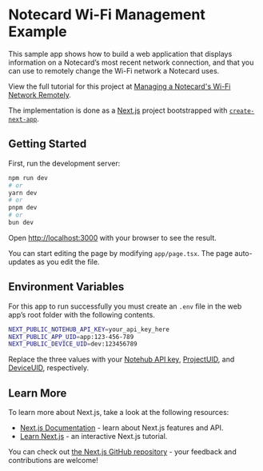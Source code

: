 # Notecard Wi-Fi Management Example

This sample app shows how to build a web application that displays information on a Notecard’s most recent network connection, and that you can use to remotely change the Wi-Fi network a Notecard uses.

View the full tutorial for this project at [Managing a Notecard's Wi-Fi Network Remotely](https://dev.blues.com/example-apps/sample-apps/managing-a-notecards-wi-fi-network-remotely).

The implementation is done as a [Next.js](https://nextjs.org) project bootstrapped with [`create-next-app`](https://nextjs.org/docs/app/api-reference/cli/create-next-app).

## Getting Started

First, run the development server:

```bash
npm run dev
# or
yarn dev
# or
pnpm dev
# or
bun dev
```

Open [http://localhost:3000](http://localhost:3000) with your browser to see the result.

You can start editing the page by modifying `app/page.tsx`. The page auto-updates as you edit the file.

## Environment Variables

For this app to run successfully you must create an `.env` file in the web app’s root folder with the following contents.

```bash
NEXT_PUBLIC_NOTEHUB_API_KEY=your_api_key_here
NEXT_PUBLIC_APP_UID=app:123-456-789
NEXT_PUBLIC_DEVICE_UID=dev:123456789
```

Replace the three values with your [Notehub API key](https://dev.blues.io/api-reference/notehub-api/api-introduction/#authentication-with-session-tokens-deprecated), [ProjectUID](https://dev.blues.io/api-reference/glossary/#projectuid), and [DeviceUID](https://dev.blues.io/api-reference/glossary/#deviceuid), respectively.

## Learn More

To learn more about Next.js, take a look at the following resources:

- [Next.js Documentation](https://nextjs.org/docs) - learn about Next.js features and API.
- [Learn Next.js](https://nextjs.org/learn) - an interactive Next.js tutorial.

You can check out [the Next.js GitHub repository](https://github.com/vercel/next.js) - your feedback and contributions are welcome!

